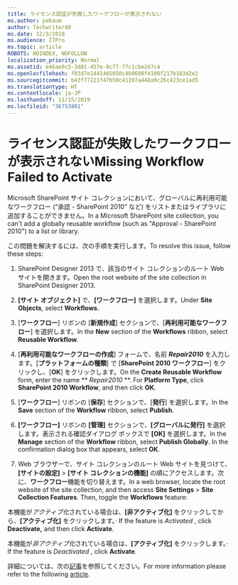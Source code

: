 ```yaml
---
title: ライセンス認証が失敗したワークフローが表示されない
ms.author: pebaum
author: Techwriter40
ms.date: 12/3/2018
ms.audience: ITPro
ms.topic: article
ROBOTS: NOINDEX, NOFOLLOW
localization_priority: Normal
ms.assetid: e46ae8c5-3d81-457e-8c77-f7c1cbe267c4
ms.openlocfilehash: f03d7e1441465050c4b0608f4100f217b183d2e2
ms.sourcegitcommit: b43f77221f47b50c41197a448a9c26c423ce1ad5
ms.translationtype: HT
ms.contentlocale: ja-JP
ms.lasthandoff: 11/15/2019
ms.locfileid: "36753801"
---
```

# <a name="missing-workflow-failed-to-activate"></a><span data-ttu-id="9bec1-102">ライセンス認証が失敗したワークフローが表示されない</span><span class="sxs-lookup"><span data-stu-id="9bec1-102">Missing Workflow Failed to Activate</span></span>

<span data-ttu-id="9bec1-103">Microsoft SharePoint サイト コレクションにおいて、グローバルに再利用可能なワークフロー (“承認 - SharePoint 2010” など) をリストまたはライブラリに追加することができません。</span><span class="sxs-lookup"><span data-stu-id="9bec1-103">In a Microsoft SharePoint site collection, you can't add a globally reusable workflow (such as "Approval - SharePoint 2010") to a list or library.</span></span>
  
<span data-ttu-id="9bec1-104">この問題を解決するには、次の手順を実行します。</span><span class="sxs-lookup"><span data-stu-id="9bec1-104">To resolve this issue, follow these steps:</span></span> 
  
1. <span data-ttu-id="9bec1-105">SharePoint Designer 2013 で、該当のサイト コレクションのルート Web サイトを開きます。</span><span class="sxs-lookup"><span data-stu-id="9bec1-105">Open the root website of the site collection in SharePoint Designer 2013.</span></span>
  
2. <span data-ttu-id="9bec1-106">**[サイト オブジェクト]** で、**[ワークフロー]** を選択します。</span><span class="sxs-lookup"><span data-stu-id="9bec1-106">Under **Site Objects**, select **Workflows**.</span></span> 
  
3. <span data-ttu-id="9bec1-107">[**ワークフロー**] リボンの [**新規作成**] セクションで、[**再利用可能なワークフロー**] を選択します。</span><span class="sxs-lookup"><span data-stu-id="9bec1-107">In the **New** section of the **Workflows** ribbon, select **Reusable Workflow**.</span></span> 
  
4. <span data-ttu-id="9bec1-p101">[**再利用可能なワークフローの作成**] フォームで、名前 ***Repair2010*** を入力します。[**プラットフォームの種類**] で [**SharePoint 2010 ワークフロー**] をクリックし、[**OK**] をクリックします。</span><span class="sxs-lookup"><span data-stu-id="9bec1-p101">On the **Create Reusable Workflow** form, enter the name \*\* *Repair2010* \*\*. For **Platform Type**, click **SharePoint 2010 Workflow**, and then click **OK**.</span></span> 
  
1. <span data-ttu-id="9bec1-110">[**ワークフロー**] リボンの [**保存**] セクションで、[**発行**] を選択します。</span><span class="sxs-lookup"><span data-stu-id="9bec1-110">In the **Save** section of the **Workflow** ribbon, select **Publish**.</span></span> 
  
2. <span data-ttu-id="9bec1-p102">**[ワークフロー]** リボンの **[管理]** セクションで、**[グローバルに発行]** を選択します。表示される確認ダイアログ ボックスで **[OK]** を選択します。</span><span class="sxs-lookup"><span data-stu-id="9bec1-p102">In the **Manage** section of the **Workflow** ribbon, select **Publish Globally**. In the confirmation dialog box that appears, select **OK**.</span></span> 
  
3. <span data-ttu-id="9bec1-p103">Web ブラウザーで、サイト コレクションのルート Web サイトを見つけて、**[サイトの設定]** \> **[サイト コレクションの機能]** の順にアクセスします。次に、**ワークフロー**機能を切り替えます。</span><span class="sxs-lookup"><span data-stu-id="9bec1-p103">In a web browser, locate the root website of the site collection, and then access **Site Settings** \> **Site Collection Features**. Then, toggle the **Workflows** feature:</span></span> 
  
<span data-ttu-id="9bec1-115">本機能が*アクティブ化*されている場合は、**[非アクティブ化]** をクリックしてから、**[アクティブ化]** をクリックします。</span><span class="sxs-lookup"><span data-stu-id="9bec1-115">· If the feature is  *Activated*  , click **Deactivate,** and then click **Activate**.</span></span> 
  
<span data-ttu-id="9bec1-116">本機能が*非アクティブ化*されている場合は、**[アクティブ化]** をクリックします。</span><span class="sxs-lookup"><span data-stu-id="9bec1-116">· If the feature is  *Deactivated*  , click **Activate**.</span></span> 
  
<span data-ttu-id="9bec1-117">詳細については、次の[記事](https://go.microsoft.com/fwlink/?linkid=2047770&amp;clcid=0x409)を参照してください。</span><span class="sxs-lookup"><span data-stu-id="9bec1-117">For more information please refer to the following [article](https://go.microsoft.com/fwlink/?linkid=2047770&amp;clcid=0x409).</span></span>
  

